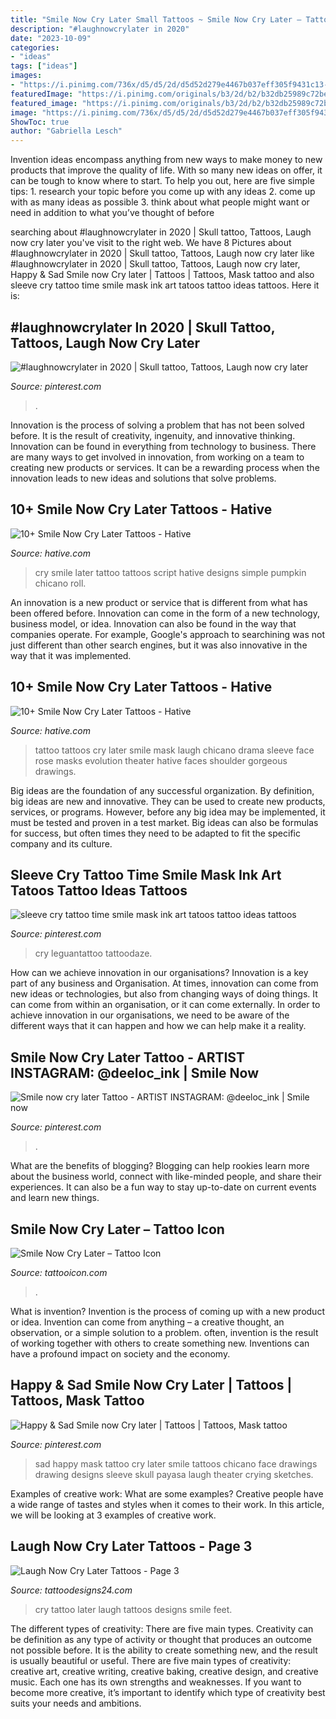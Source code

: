 ```yaml
---
title: "Smile Now Cry Later Small Tattoos ~ Smile Now Cry Later – Tattoo Icon"
description: "#laughnowcrylater in 2020"
date: "2023-10-09"
categories:
- "ideas"
tags: ["ideas"]
images:
- "https://i.pinimg.com/736x/d5/d5/2d/d5d52d279e4467b037eff305f9431c13--happy-sad-mask-tattoo-sad-tattoo.jpg?b=t"
featuredImage: "https://i.pinimg.com/originals/b3/2d/b2/b32db25989c72be372bda68921b2a829.jpg"
featured_image: "https://i.pinimg.com/originals/b3/2d/b2/b32db25989c72be372bda68921b2a829.jpg"
image: "https://i.pinimg.com/736x/d5/d5/2d/d5d52d279e4467b037eff305f9431c13--happy-sad-mask-tattoo-sad-tattoo.jpg?b=t"
ShowToc: true
author: "Gabriella Lesch"
---
```



Invention ideas encompass anything from new ways to make money to new products that improve the quality of life. With so many new ideas on offer, it can be tough to know where to start. To help you out, here are five simple tips: 1. research your topic before you come up with any ideas 2. come up with as many ideas as possible 3. think about what people might want or need in addition to what you’ve thought of before 
	

		
searching about #laughnowcrylater in 2020 | Skull tattoo, Tattoos, Laugh now cry later you've visit to the right web. We have 8 Pictures about #laughnowcrylater in 2020 | Skull tattoo, Tattoos, Laugh now cry later like #laughnowcrylater in 2020 | Skull tattoo, Tattoos, Laugh now cry later, Happy &amp; Sad Smile now Cry later | Tattoos | Tattoos, Mask tattoo and also sleeve cry tattoo time smile mask ink art tatoos tattoo ideas tattoos. Here it is:
		
    
## #laughnowcrylater In 2020 | Skull Tattoo, Tattoos, Laugh Now Cry Later

<img loading=lazy src="https://i.pinimg.com/originals/68/03/53/680353bb239c13115f79fdbc38283cda.jpg" onerror="this.onerror=null;this.src='https://tse2.mm.bing.net/th?id=OIP.vfNHBpXwM0qusraTLR1PIAHaKV&amp;pid=15.1';" alt="#laughnowcrylater in 2020 | Skull tattoo, Tattoos, Laugh now cry later">

_Source: pinterest.com_

>. 

	

Innovation is the process of solving a problem that has not been solved before. It is the result of creativity, ingenuity, and innovative thinking. Innovation can be found in everything from technology to business. There are many ways to get involved in innovation, from working on a team to creating new products or services. It can be a rewarding process when the innovation leads to new ideas and solutions that solve problems.

    
## 10+ Smile Now Cry Later Tattoos - Hative

<img loading=lazy src="https://hative.com/wp-content/uploads/2014/04/smile-now-cry-later/14-smile-now-cry-later-script.jpg" onerror="this.onerror=null;this.src='https://tse1.mm.bing.net/th?id=OIP.DXiPz7_3_A5blr2GWaSfCwHaJ6&amp;pid=15.1';" alt="10+ Smile Now Cry Later Tattoos - Hative">

_Source: hative.com_

>cry smile later tattoo tattoos script hative designs simple pumpkin chicano roll. 

	

An innovation is a new product or service that is different from what has been offered before. Innovation can come in the form of a new technology, business model, or idea. Innovation can also be found in the way that companies operate. For example, Google's approach to searchining was not just different than other search engines, but it was also innovative in the way that it was implemented.

    
## 10+ Smile Now Cry Later Tattoos - Hative

<img loading=lazy src="https://hative.com/wp-content/uploads/2014/04/smile-now-cry-later/15-laugh-now-cry-later-girls-on-sleeve.jpg" onerror="this.onerror=null;this.src='https://tse2.mm.bing.net/th?id=OIP.RDy1J5rXKXH7342sY9YoCAHaQA&amp;pid=15.1';" alt="10+ Smile Now Cry Later Tattoos - Hative">

_Source: hative.com_

>tattoo tattoos cry later smile mask laugh chicano drama sleeve face rose masks evolution theater hative faces shoulder gorgeous drawings. 

	

Big ideas are the foundation of any successful organization. By definition, big ideas are new and innovative. They can be used to create new products, services, or programs. However, before any big idea may be implemented, it must be tested and proven in a test market. Big ideas can also be formulas for success, but often times they need to be adapted to fit the specific company and its culture.

    
## Sleeve Cry Tattoo Time Smile Mask Ink Art Tatoos Tattoo Ideas Tattoos

<img loading=lazy src="https://i.pinimg.com/originals/b3/2d/b2/b32db25989c72be372bda68921b2a829.jpg" onerror="this.onerror=null;this.src='https://tse1.mm.bing.net/th?id=OIP.QoXd1coCcpk5WWUAgbbJQAHaK_&amp;pid=15.1';" alt="sleeve cry tattoo time smile mask ink art tatoos tattoo ideas tattoos">

_Source: pinterest.com_

>cry leguantattoo tattoodaze. 

	

How can we achieve innovation in our organisations?
Innovation is a key part of any business and Organisation. At times, innovation can come from new ideas or technologies, but also from changing ways of doing things. It can come from within an organisation, or it can come externally. In order to achieve innovation in our organisations, we need to be aware of the different ways that it can happen and how we can help make it a reality.

    
## Smile Now Cry Later Tattoo - ARTIST INSTAGRAM: @deeloc_ink | Smile Now

<img loading=lazy src="https://i.pinimg.com/originals/33/f1/2e/33f12e3554d4149c32d7d5aa2dcf8fd3.png" onerror="this.onerror=null;this.src='https://tse1.mm.bing.net/th?id=OIP.DDhGWPRQXA2WBRS8lUVY9QHaQC&amp;pid=15.1';" alt="Smile now cry later Tattoo - ARTIST INSTAGRAM: @deeloc_ink | Smile now">

_Source: pinterest.com_

>. 

	

What are the benefits of blogging?
Blogging can help rookies learn more about the business world, connect with like-minded people, and share their experiences. It can also be a fun way to stay up-to-date on current events and learn new things.

    
## Smile Now Cry Later – Tattoo Icon

<img loading=lazy src="http://cdn.shopify.com/s/files/1/0017/9578/4765/products/463_1200x1200.jpg?v=1578845404" onerror="this.onerror=null;this.src='https://tse3.mm.bing.net/th?id=OIP.kgQXUaIcS4KX9rKz1uIaXwHaHa&amp;pid=15.1';" alt="Smile Now Cry Later – Tattoo Icon">

_Source: tattooicon.com_

>. 

	

What is invention?
Invention is the process of coming up with a new product or idea. Invention can come from anything – a creative thought, an observation, or a simple solution to a problem. often, invention is the result of working together with others to create something new. Inventions can have a profound impact on society and the economy.

    
## Happy &amp; Sad Smile Now Cry Later | Tattoos | Tattoos, Mask Tattoo

<img loading=lazy src="https://i.pinimg.com/736x/d5/d5/2d/d5d52d279e4467b037eff305f9431c13--happy-sad-mask-tattoo-sad-tattoo.jpg?b=t" onerror="this.onerror=null;this.src='https://tse4.mm.bing.net/th?id=OIP.BP3B7KB8TdiQ7s-58IxOFQHaJ5&amp;pid=15.1';" alt="Happy &amp; Sad Smile now Cry later | Tattoos | Tattoos, Mask tattoo">

_Source: pinterest.com_

>sad happy mask tattoo cry later smile tattoos chicano face drawings drawing designs sleeve skull payasa laugh theater crying sketches. 

	

Examples of creative work: What are some examples?
Creative people have a wide range of tastes and styles when it comes to their work. In this article, we will be looking at 3 examples of creative work.

    
## Laugh Now Cry Later Tattoos - Page 3

<img loading=lazy src="http://www.tattoodesigns24.com/tattoopics/word/laugh_now_cry_later/laugh_now_cry_later_tattoo_8.jpg" onerror="this.onerror=null;this.src='https://tse2.mm.bing.net/th?id=OIP.aN85C2za2aesHdmLYYF34QHaIp&amp;pid=15.1';" alt="Laugh Now Cry Later Tattoos - Page 3">

_Source: tattoodesigns24.com_

>cry tattoo later laugh tattoos designs smile feet. 

	

The different types of creativity: There are five main types.
Creativity can be definition as any type of activity or thought that produces an outcome not possible before. It is the ability to create something new, and the result is usually beautiful or useful. There are five main types of creativity: creative art, creative writing, creative baking, creative design, and creative music. Each one has its own strengths and weaknesses. If you want to become more creative, it’s important to identify which type of creativity best suits your needs and ambitions.

